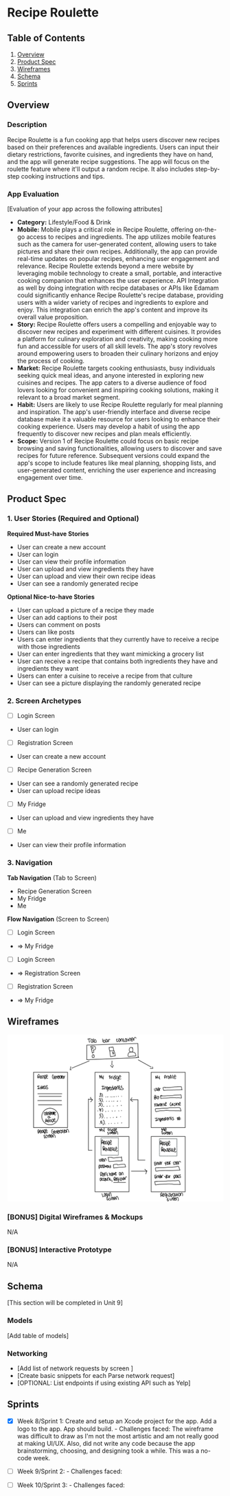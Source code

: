 # Recipe Roulette

## Table of Contents

1. [Overview](#Overview)
2. [Product Spec](#Product-Spec)
3. [Wireframes](#Wireframes)
4. [Schema](#Schema)
5. [Sprints](#Sprints)

## Overview

### Description

Recipe Roulette is a fun cooking app that helps users discover new recipes based on their preferences and available ingredients. Users can input their dietary restrictions, favorite cuisines, and ingredients they have on hand, and the app will generate recipe suggestions. The app will focus on the roulette feature where it'll output a random recipe. It also includes step-by-step cooking instructions and tips.
### App Evaluation

[Evaluation of your app across the following attributes]
- **Category:** Lifestyle/Food & Drink
- **Mobile:** Mobile plays a critical role in Recipe Roulette, offering on-the-go access to recipes and ingredients. The app utilizes mobile features such as the camera for user-generated content, allowing users to take pictures and share their own recipes. Additionally, the app can provide real-time updates on popular recipes, enhancing user engagement and relevance. Recipe Roulette extends beyond a mere website by leveraging mobile technology to create a small, portable, and interactive cooking companion that enhances the user experience. API Integration as well by doing integration with recipe databases or APIs like Edamam could significantly enhance Recipe Roulette's recipe database, providing users with a wider variety of recipes and ingredients to explore and enjoy. This integration can enrich the app's content and improve its overall value proposition.
- **Story:** Recipe Roulette offers users a compelling and enjoyable way to discover new recipes and experiment with different cuisines. It provides a platform for culinary exploration and creativity, making cooking more fun and accessible for users of all skill levels. The app's story revolves around empowering users to broaden their culinary horizons and enjoy the process of cooking.
- **Market:** Recipe Roulette targets cooking enthusiasts, busy individuals seeking quick meal ideas, and anyone interested in exploring new cuisines and recipes. The app caters to a diverse audience of food lovers looking for convenient and inspiring cooking solutions, making it relevant to a broad market segment.
- **Habit:** Users are likely to use Recipe Roulette regularly for meal planning and inspiration. The app's user-friendly interface and diverse recipe database make it a valuable resource for users looking to enhance their cooking experience. Users may develop a habit of using the app frequently to discover new recipes and plan meals efficiently.
- **Scope:** Version 1 of Recipe Roulette could focus on basic recipe browsing and saving functionalities, allowing users to discover and save recipes for future reference. Subsequent versions could expand the app's scope to include features like meal planning, shopping lists, and user-generated content, enriching the user experience and increasing engagement over time.

## Product Spec

### 1. User Stories (Required and Optional)

**Required Must-have Stories**

* User can create a new account
* User can login
* User can view their profile information
* User can upload and view ingredients they have
* User can upload and view their own recipe ideas
* User can see a randomly generated recipe

**Optional Nice-to-have Stories**

* User can upload a picture of a recipe they made
* User can add captions to their post
* Users can comment on posts
* Users can like posts
* Users can enter ingredients that they currently have to receive a recipe with those ingredients
* User can enter ingredients that they want mimicking a grocery list
* User can receive a recipe that contains both ingredients they have and ingredients they want
* Users can enter a cuisine to receive a recipe from that culture
* User can see a picture displaying the randomly generated recipe

### 2. Screen Archetypes

- [ ] Login Screen
* User can login
- [ ] Registration Screen
* User can create a new account
- [ ] Recipe Generation Screen
* User can see a randomly generated recipe
* User can upload recipe ideas
- [ ] My Fridge
* User can upload and view ingredients they have
- [ ] Me
* User can view their profile information

### 3. Navigation

**Tab Navigation** (Tab to Screen)

* Recipe Generation Screen
* My Fridge
* Me

**Flow Navigation** (Screen to Screen)

- [ ] Login Screen
* => My Fridge
- [ ] Login Screen
* => Registration Screen
- [ ] Registration Screen
* => My Fridge

## Wireframes

![Wireframe](handwrittenwireframe.jpg)

### [BONUS] Digital Wireframes & Mockups

N/A

### [BONUS] Interactive Prototype

N/A

## Schema 

[This section will be completed in Unit 9]

### Models

[Add table of models]

### Networking

- [Add list of network requests by screen ]
- [Create basic snippets for each Parse network request]
- [OPTIONAL: List endpoints if using existing API such as Yelp]

## Sprints
- [X] Week 8/Sprint 1: Create and setup an Xcode project for the app. Add a logo to the app. App should build.
      - Challenges faced: The wireframe was difficult to draw as I'm not the most artistic and am not really good at making UI/UX. Also, did not write any code because the app
        brainstorming, choosing, and designing took a while. This was a no-code week.
- [ ] Week 9/Sprint 2:
      - Challenges faced: 
- [ ] Week 10/Sprint 3:
      - Challenges faced: 

